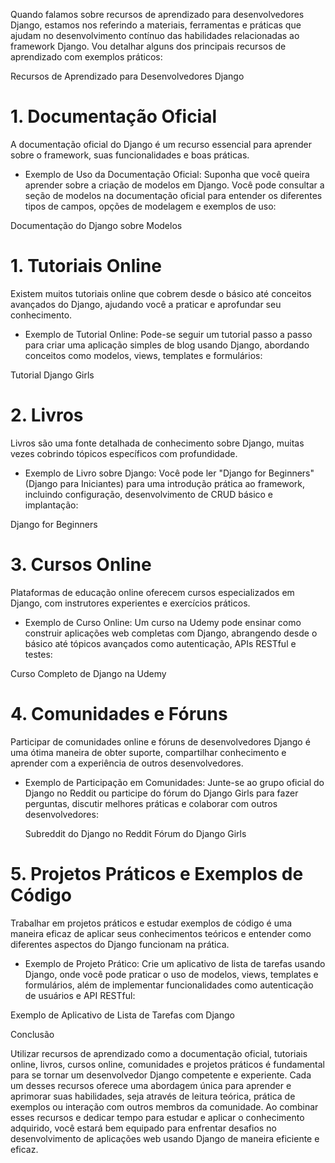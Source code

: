 Quando falamos sobre recursos de aprendizado para desenvolvedores Django, estamos nos referindo a materiais, ferramentas e práticas que ajudam no desenvolvimento contínuo das habilidades relacionadas ao framework Django. Vou detalhar alguns dos principais recursos de aprendizado com exemplos práticos:

Recursos de Aprendizado para Desenvolvedores Django
# 1. Documentação Oficial

A documentação oficial do Django é um recurso essencial para aprender sobre o framework, suas funcionalidades e boas práticas.

- Exemplo de Uso da Documentação Oficial:
Suponha que você queira aprender sobre a criação de modelos em Django. Você pode consultar a seção de modelos na documentação oficial para entender os diferentes tipos de campos, opções de modelagem e exemplos de uso:

 Documentação do Django sobre Modelos

# 1. Tutoriais Online

Existem muitos tutoriais online que cobrem desde o básico até conceitos avançados do Django, ajudando você a praticar e aprofundar seu conhecimento.

- Exemplo de Tutorial Online:
Pode-se seguir um tutorial passo a passo para criar uma aplicação simples de blog usando Django, abordando conceitos como modelos, views, templates e formulários:

 Tutorial Django Girls

# 2. Livros

Livros são uma fonte detalhada de conhecimento sobre Django, muitas vezes cobrindo tópicos específicos com profundidade.

- Exemplo de Livro sobre Django:
Você pode ler "Django for Beginners" (Django para Iniciantes) para uma introdução prática ao framework, incluindo configuração, desenvolvimento de CRUD básico e implantação:

 Django for Beginners

# 3. Cursos Online

Plataformas de educação online oferecem cursos especializados em Django, com instrutores experientes e exercícios práticos.

- Exemplo de Curso Online:
Um curso na Udemy pode ensinar como construir aplicações web completas com Django, abrangendo desde o básico até tópicos avançados como autenticação, APIs RESTful e testes:

 Curso Completo de Django na Udemy

# 4. Comunidades e Fóruns

Participar de comunidades online e fóruns de desenvolvedores Django é uma ótima maneira de obter suporte, compartilhar conhecimento e aprender com a experiência de outros desenvolvedores.

- Exemplo de Participação em Comunidades:
Junte-se ao grupo oficial do Django no Reddit ou participe do fórum do Django Girls para fazer perguntas, discutir melhores práticas e colaborar com outros desenvolvedores:

    Subreddit do Django no Reddit
    Fórum do Django Girls

# 5. Projetos Práticos e Exemplos de Código

Trabalhar em projetos práticos e estudar exemplos de código é uma maneira eficaz de aplicar seus conhecimentos teóricos e entender como diferentes aspectos do Django funcionam na prática.

- Exemplo de Projeto Prático:
Crie um aplicativo de lista de tarefas usando Django, onde você pode praticar o uso de modelos, views, templates e formulários, além de implementar funcionalidades como autenticação de usuários e API RESTful:

 Exemplo de Aplicativo de Lista de Tarefas com Django

Conclusão

Utilizar recursos de aprendizado como a documentação oficial, tutoriais online, livros, cursos online, comunidades e projetos práticos é fundamental para se tornar um desenvolvedor Django competente e experiente. Cada um desses recursos oferece uma abordagem única para aprender e aprimorar suas habilidades, seja através de leitura teórica, prática de exemplos ou interação com outros membros da comunidade. Ao combinar esses recursos e dedicar tempo para estudar e aplicar o conhecimento adquirido, você estará bem equipado para enfrentar desafios no desenvolvimento de aplicações web usando Django de maneira eficiente e eficaz.

